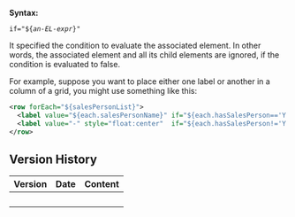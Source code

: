 **Syntax:**

`if="${`*`an-EL-expr`*`}"`

It specified the condition to evaluate the associated element. In other
words, the associated element and all its child elements are ignored, if
the condition is evaluated to false.

For example, suppose you want to place either one label or another in a
column of a grid, you might use something like this:

``` xml
<row forEach="${salesPersonList}">                                      
  <label value="${each.salesPersonName}" if="${each.hasSalesPerson=='Y'}"/>
  <label value="-" style="float:center"  if="${each.hasSalesPerson!='Y'}"/>
</row>
```

## Version History

| Version | Date | Content |
|---------|------|---------|
|         |      |         |

